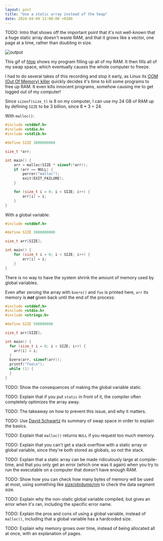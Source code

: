 ```yaml
---
layout: post
title: "Use a static array instead of the heap"
date: 2024-04-09 12:00:00 +0100
---
```


TODO: Intro that shows off the important point that it's not well-known that a huge static array doesn't waste RAM, and that it grows like a vector, one page at a time, rather than doubling in size.

![output](https://github.com/MyNameIsTrez/MyNameIsTrez.github.io/assets/32989873/40e203c4-befd-4035-9eb3-c46907c34c7c)

This gif of [htop](https://en.wikipedia.org/wiki/Htop) shows my program filling up all of my RAM. It then fills all of my swap space, which eventually causes the whole computer to freeze.

I had to do several takes of this recording and stop it early, as Linux its [OOM (Out Of Memory) killer](https://linux-mm.org/OOM_Killer) quickly decides it's time to kill some programs to free up RAM. It even kills innocent programs, somehow causing me to get logged out of my computer!

Since `sizeof(size_t)` is 8 on my computer, I can use my 24 GB of RAM up by defining `SIZE` to be 3 billion, since 8 * 3 = 24.

With `malloc()`:

```c
#include <stddef.h>
#include <stdio.h>
#include <stdlib.h>

#define SIZE 3000000000

size_t *arr;

int main() {
	arr = malloc(SIZE * sizeof(*arr));
	if (arr == NULL) {
		perror("malloc");
		exit(EXIT_FAILURE);
	}

	for (size_t i = 0; i < SIZE; i++) {
		arr[i] = i;
	}
}
```

With a global variable:

```c
#include <stddef.h>

#define SIZE 3000000000

size_t arr[SIZE];

int main() {
	for (size_t i = 0; i < SIZE; i++) {
		arr[i] = i;
	}
}
```

There is no way to have the system shrink the amount of memory used by global variables.

Even after zeroing the array with `bzero()` and `foo` is printed here, `arr` its memory is ___not___ given back until the end of the process:

```c
#include <stddef.h>
#include <stdio.h>
#include <strings.h>

#define SIZE 500000000

size_t arr[SIZE];

int main() {
  for (size_t i = 0; i < SIZE; i++) {
    arr[i] = i;
  }
  bzero(arr, sizeof(arr));
  printf("foo\n");
  while (1) {
  }
}
```

TODO: Show the consequences of making the global variable static.

TODO: Explain that if you put `static` in front of it, the compiler often completely optimizes the array away.

TODO: The takeaway on how to prevent this issue, and why it matters.

TODO: Use [David Schwartz](https://serverfault.com/a/420793/1055398) its summary of swap space in order to explain the basics.

TODO: Explain that `malloc()` returns `NULL` if you request too much memory.

TODO: Explain that you can't get a stack overflow with a static array or global variable, since they're both stored as globals, so not the stack.

TODO: Explain that a static array can be made ridiculously large at compile-time, and that you only get an error (which one was it again) when you try to run the executable on a computer that doesn't have enough RAM.

TODO: Show how you can check how many bytes of memory will be used at most, using something like [size/objdump/nm](https://stackoverflow.com/a/912396/13279557) to check the data segment size.

TODO: Explain why the non-static global variable compiled, but gives an error when it's ran, including the specific error name.

TODO: Explain the pros and cons of using a global variable, instead of `malloc()`, including that a global variable has a hardcoded size.

TODO: Explain why memory grows over time, instead of being allocated all at once, with an explanation of pages.
